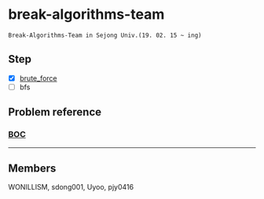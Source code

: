 # break-algorithms-team 
`Break-Algorithms-Team in Sejong Univ.(19. 02. 15 ~ ing)`

## Step
- [x] [brute_force](week_01)
- [ ] bfs

## Problem reference
### [BOC](https://www.acmicpc.net/)

- - -

## Members
WONILLISM, sdong001, Uyoo, pjy0416
